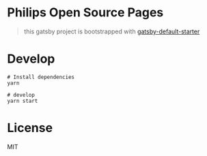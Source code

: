 # Philips Open Source Pages

> this gatsby project is bootstrapped with [gatsby-default-starter](https://github.com/gatsbyjs/gatsby-starter-default)

# Develop
```shell script
# Install dependencies
yarn

# develop
yarn start
```

# License

MIT

